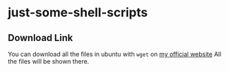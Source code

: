 # just-some-shell-scripts

## Download Link
You can download all the files in ubuntu with `wget` on [my official website](https://texmex100.tk)
All the files will be shown there.
